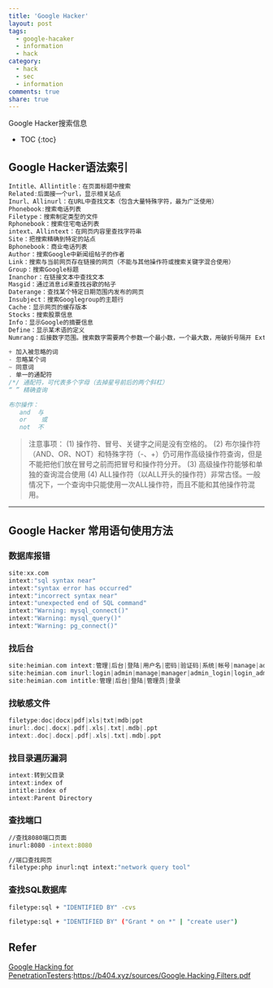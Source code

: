 ```yaml
---
title: 'Google Hacker'
layout: post
tags: 
  - google-hacaker
  - information
  - hack
category: 
  - hack
  - sec
  - information
comments: true
share: true
---
```

Google Hacker搜索信息

<!--more-->

* TOC
{:toc}

## Google Hacker语法索引

```c
Intitle、Allintitle：在页面标题中搜索
Related:后面接一个url，显示相关站点
Inurl、Allinurl：在URL中查找文本（包含大量特殊字符，最为广泛使用）
Phonebook:搜索电话列表
Filetype：搜索制定类型的文件
Rphonebook：搜索住宅电话列表
intext、Allintext：在网页内容里查找字符串
Site：把搜索精确到特定的站点
Bphonebook：商业电话列表
Author：搜索Google中新闻组帖子的作者
Link：搜索与当前网页存在链接的网页（不能与其他操作符或搜索关键字混合使用）
Group：搜索Google标题
Inanchor：在链接文本中查找文本
Masgid：通过消息id来查找谷歌的帖子
Daterange：查找某个特定日期范围内发布的网页
Insubject：搜索Googlegroup的主题行
Cache：显示网页的缓存版本
Stocks：搜索股票信息
Info：显示Google的摘要信息
Define：显示某术语的定义
Numrang：后接数字范围。搜索数字需要两个参数一个最小数，一个最大数，用破折号隔开 Ext:搜索指定后缀的url

+ 加入被忽略的词
- 忽略某个词
~ 同意词
. 单一的通配符
/*/ 通配符，可代表多个字母（去掉星号前后的两个斜杠）
“ ” 精确查询

布尔操作：
   and  与
   or    或
   not  不
```

> 注意事项：
> (1) 操作符、冒号、关键字之间是没有空格的。 
> (2) 布尔操作符（AND、OR、NOT）和特殊字符（-、+）仍可用作高级操作符查询，但是不能把他们放在冒号之前而把冒号和操作符分开。
> (3) 高级操作符能够和单独的查询混合使用
> (4) ALL操作符（以ALL开头的操作符）非常古怪。一般情况下，一个查询中只能使用一次ALL操作符，而且不能和其他操作符混用。

--------------------------
## Google Hacker 常用语句使用方法

### 数据库报错
```c
site:xx.com
intext:"sql syntax near"
intext:"syntax error has occurred"
intext:"incorrect syntax near"
intext:"unexpected end of SQL command"
intext:"Warning: mysql_connect()"
intext:"Warning: mysql_query()"
intext:"Warning: pg_connect()"
```
### 找后台
```c
site:heimian.com intext:管理|后台|登陆|用户名|密码|验证码|系统|帐号|manage|admin|login|system
site:heimian.com inurl:login|admin|manage|manager|admin_login|login_admin|system
site:heimian.com intitle:管理|后台|登陆|管理员|登录
```

### 找敏感文件
```c
filetype:doc|docx|pdf|xls|txt|mdb|ppt
inurl:.doc|.docx|.pdf|.xls|.txt|.mdb|.ppt
intext:.doc|.docx|.pdf|.xls|.txt|.mdb|.ppt
```

### 找目录遍历漏洞
```c
intext:转到父目录
intext:index of
intitle:index of
intext:Parent Directory
```

### 查找端口

```bash
//查找8080端口页面
inurl:8080 -intext:8080

//端口查找网页
filetype:php inurl:nqt intext:"network query tool"
```

### 查找SQL数据库

```bash
filetype:sql + "IDENTIFIED BY" -cvs

filetype:sql + "IDENTIFIED BY" ("Grant * on *" | "create user")
```

## Refer

[Google Hacking for PenetrationTesters](https://b404.xyz/sources/Google.Hacking.Filters.pdf):https://b404.xyz/sources/Google.Hacking.Filters.pdf

